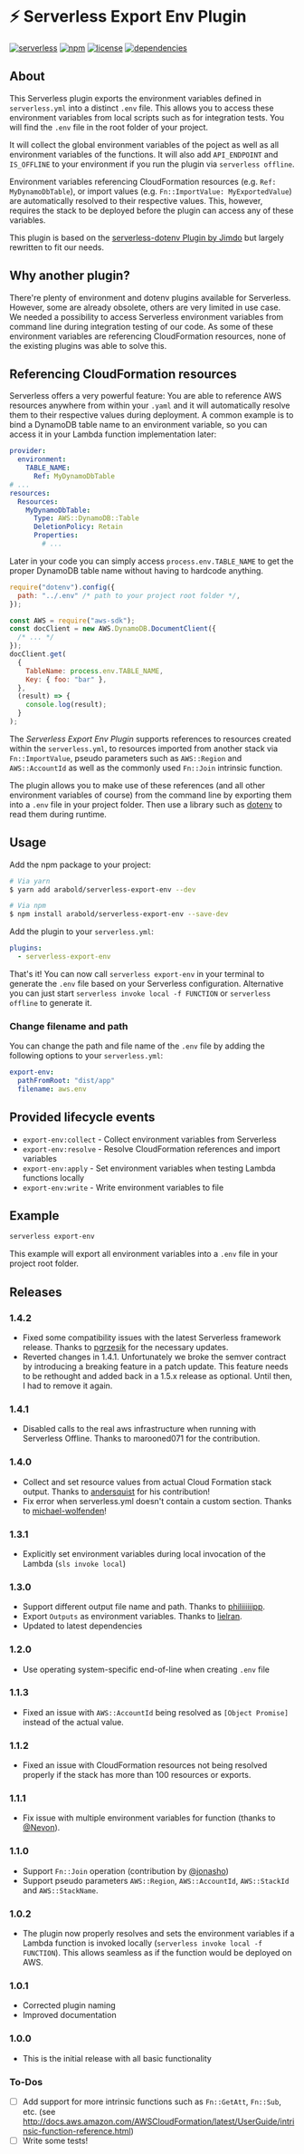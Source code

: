 # ⚡️ Serverless Export Env Plugin

[![serverless](http://public.serverless.com/badges/v3.svg)](http://www.serverless.com)
[![npm](https://img.shields.io/npm/v/serverless-export-env.svg)](https://www.npmjs.com/package/serverless-export-env)
[![license](https://img.shields.io/github/license/arabold/serverless-export-env.svg)](https://github.com/arabold/serverless-export-env/blob/master/LICENSE)
[![dependencies](https://img.shields.io/david/arabold/serverless-export-env.svg)](https://www.npmjs.com/package/serverless-export-env)

## About

This Serverless plugin exports the environment variables defined in `serverless.yml` into a distinct `.env` file. This allows you to access these environment variables from local scripts such as for integration tests. You will find the `.env` file
in the root folder of your project.

It will collect the global environment variables of the poject as well as all environment variables of the functions. It will also add `API_ENDPOINT` and `IS_OFFLINE` to your environment if you run the plugin via `serverless offline`.

Environment variables referencing CloudFormation resources (e.g. `Ref: MyDynamoDbTable`), or import values (e.g. `Fn::ImportValue: MyExportedValue`) are automatically resolved to their respective values. This, however, requires the stack to be
deployed before the plugin can access any of these variables.

This plugin is based on the [serverless-dotenv Plugin by Jimdo](https://github.com/Jimdo/serverless-dotenv) but largely rewritten to fit our needs.

## Why another plugin?

There're plenty of environment and dotenv plugins available for Serverless. However, some are already obsolete, others are very limited in use case. We needed a possibility to access Serverless environment variables from command line during integration testing of our code. As some of these environment variables are referencing CloudFormation resources, none of the existing plugins was able to solve this.

## Referencing CloudFormation resources

Serverless offers a very powerful feature: You are able to reference AWS resources anywhere from within your `.yaml` and it will automatically resolve them to their respective values during deployment. A common example is to bind a DynamoDB table name to an environment variable, so you can access it in your Lambda function implementation later:

```yaml
provider:
  environment:
    TABLE_NAME:
      Ref: MyDynamoDbTable
# ...
resources:
  Resources:
    MyDynamoDbTable:
      Type: AWS::DynamoDB::Table
      DeletionPolicy: Retain
      Properties:
        # ...
```

Later in your code you can simply access `process.env.TABLE_NAME` to get the proper DynamoDB table name without having to hardcode anything.

```js
require("dotenv").config({
  path: "../.env" /* path to your project root folder */,
});

const AWS = require("aws-sdk");
const docClient = new AWS.DynamoDB.DocumentClient({
  /* ... */
});
docClient.get(
  {
    TableName: process.env.TABLE_NAME,
    Key: { foo: "bar" },
  },
  (result) => {
    console.log(result);
  }
);
```

The _Serverless Export Env Plugin_ supports references to resources created within the `serverless.yml`, to resources imported from another stack via `Fn::ImportValue`, pseudo parameters such as `AWS::Region` and `AWS::AccountId` as well as the commonly used `Fn::Join` intrinsic function.

The plugin allows you to make use of these references (and all other environment variables of course) from the command line by
exporting them into a `.env` file in your project folder. Then use a library such as [dotenv](https://www.npmjs.com/package/dotenv) to read them during runtime.

## Usage

Add the npm package to your project:

```sh
# Via yarn
$ yarn add arabold/serverless-export-env --dev

# Via npm
$ npm install arabold/serverless-export-env --save-dev
```

Add the plugin to your `serverless.yml`:

```yaml
plugins:
  - serverless-export-env
```

That's it! You can now call `serverless export-env` in your terminal to generate the `.env` file based on your Serverless configuration. Alternative you can just start `serverless invoke local -f FUNCTION` or `serverless offline` to generate it.

### Change filename and path

You can change the path and file name of the `.env` file by adding the following options to your `serverless.yml`:

```yml
export-env:
  pathFromRoot: "dist/app"
  filename: aws.env
```

## Provided lifecycle events

- `export-env:collect` - Collect environment variables from Serverless
- `export-env:resolve` - Resolve CloudFormation references and import variables
- `export-env:apply` - Set environment variables when testing Lambda functions locally
- `export-env:write` - Write environment variables to file

## Example

```sh
serverless export-env
```

This example will export all environment variables into a `.env` file in your project root folder.

## Releases

### 1.4.2

- Fixed some compatibility issues with the latest Serverless framework release. Thanks to [pgrzesik](https://github.com/pgrzesik) for the necessary updates.
- Reverted changes in 1.4.1. Unfortunately we broke the semver contract by introducing a breaking feature in a patch update. This feature needs to be rethought and added back in a 1.5.x release as optional. Until then, I had to remove it again.

### 1.4.1

- Disabled calls to the real aws infrastructure when running with Serverless Offline. Thanks to marooned071 for the contribution.

### 1.4.0

- Collect and set resource values from actual Cloud Formation stack output. Thanks to [andersquist](https://github.com/andersquist) for his contribution!
- Fix error when serverless.yml doesn't contain a custom section. Thanks to [michael-wolfenden](https://github.com/michael-wolfenden)!

### 1.3.1

- Explicitly set environment variables during local invocation of the Lambda (`sls invoke local`)

### 1.3.0

- Support different output file name and path. Thanks to [philiiiiiipp](https://github.com/philiiiiiipp).
- Export `Outputs` as environment variables. Thanks to [lielran](https://github.com/lielran).
- Updated to latest dependencies

### 1.2.0

- Use operating system-specific end-of-line when creating `.env` file

### 1.1.3

- Fixed an issue with `AWS::AccountId` being resolved as `[Object Promise]` instead of the actual value.

### 1.1.2

- Fixed an issue with CloudFormation resources not being resolved properly if the stack has more than 100 resources or exports.

### 1.1.1

- Fix issue with multiple environment variables for function (thanks to [@Nevon](https://github.com/Nevon)).

### 1.1.0

- Support `Fn::Join` operation (contribution by [@jonasho](https://github.com/jonasho))
- Support pseudo parameters `AWS::Region`, `AWS::AccountId`, `AWS::StackId` and `AWS::StackName`.

### 1.0.2

- The plugin now properly resolves and sets the environment variables if a Lambda function is invoked locally (`serverless invoke local -f FUNCTION`). This allows seamless as if the function would be deployed on AWS.

### 1.0.1

- Corrected plugin naming
- Improved documentation

### 1.0.0

- This is the initial release with all basic functionality

### To-Dos

- [ ] Add support for more intrinsic functions such as `Fn::GetAtt`, `Fn::Sub`,
      etc. (see http://docs.aws.amazon.com/AWSCloudFormation/latest/UserGuide/intrinsic-function-reference.html)
- [ ] Write some tests!
